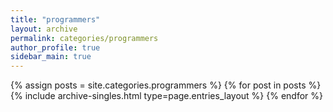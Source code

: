 ```yaml
---
title: "programmers"
layout: archive
permalink: categories/programmers
author_profile: true
sidebar_main: true
---
```


{% assign posts = site.categories.programmers %} {% for post in posts %} {% include archive-singles.html type=page.entries_layout %} {% endfor %}